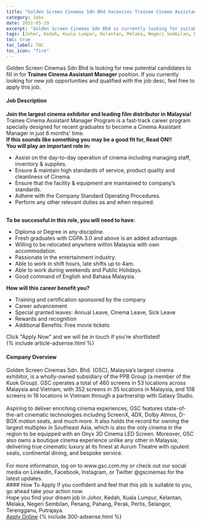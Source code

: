 ```yaml
---
title: "Golden Screen Cinemas Sdn Bhd Vacancies Trainee Cinema Assistant Manager" 
category: Jobs 
date: 2021-05-29 
excerpt: "Golden Screen Cinemas Sdn Bhd is currently looking for suitable person to fill in the Trainee Cinema Assistant Manager which based in Johor, Kedah, Kuala Lumpur, Kelantan, Melaka, Negeri Sembilan, Penang, Pahang, Perak, Perlis, Selangor, Terengganu, Putrajaya" 
tags: [Johor, Kedah, Kuala Lumpur, Kelantan, Melaka, Negeri Sembilan, Penang, Pahang, Perak, Perlis, Selangor, Terengganu, Putrajaya] 
toc: true 
toc_label: TOC 
toc_icon: "fire" 
--- 
```


<p>Golden Screen Cinemas Sdn Bhd is looking for new potential candidates to fill in for <b>Trainee Cinema Assistant Manager</b> position. If you currently looking for new job opportunities and qualified with the job desc, feel free to apply this job.
</p><div><div><h4>Job Description</h4></div><div><div><span><div><div><strong>Join the largest cinema exhibitor and leading film distributor in Malaysia!</strong></div><div>Trainee Cinema Assistant Manager Program is a fast-track career program specially designed for recent graduates to become a Cinema Assistant Manager in just 6 months' time.</div><div><strong>If this sounds like something you may be a good fit for, Read ON!!</strong></div><div><strong>You will play an important role in:</strong></div><ul><li>Assist on the day-to-day operation of cinema including managing staff, inventory &amp; supplies.</li><li>Ensure &amp; maintain high standards of service, product quality and cleanliness of Cinema.</li><li>Ensure that the facility &amp; equipment are maintained to company&#8217;s standards.</li><li>Adhere with the Company Standard Operating Procedures.</li><li>Perform any other relevant duties as and when required.</li></ul><div><br><strong>To be successful in this role, you will need to have:</strong></div><ul><li>Diploma or Degree in any discipline.</li><li>Fresh graduates with CGPA 3.0 and above is an added advantage.</li><li>Willing to be relocated anywhere within Malaysia with own accommodation.</li><li>Passionate in the entertainment industry.</li><li>Able to work in shift hours, late shifts up to 4am.</li><li>Able to work during weekends and Public Holidays.</li><li>Good command of English and Bahasa Malaysia.</li></ul><div><div><strong>How will this career benefit you?</strong></div><ul><li>Training and certification sponsored by the company</li><li>Career advancement</li><li>Special granted leaves: Annual Leave, Cinema Leave, Sick Leave</li><li>Rewards and recognition</li><li>Additional Benefits: Free movie tickets</li></ul><div>Click "Apply Now" and we will be in touch if you're shortlisted!</div></div></div></span></div></div></div> 
{% include article-adsense.html %} 
<div><div><h4>Company Overview</h4></div><div><div><span><div><div>
	Golden Screen Cinemas Sdn. Bhd. (GSC), Malaysia&#8217;s largest cinema exhibitor, is a wholly-owned subsidiary of the PPB Group (a member of the Kuok Group). GSC operates a total of 460 screens in 53 locations across Malaysia and Vietnam, with 352 screens in 35 locations in Malaysia, and 108 screens in 18 locations in Vietnam through a partnership with Galaxy Studio.</div>
<div>
<br>
	Aspiring to deliver enriching cinema experiences, GSC features state-of-the-art cinematic technologies including ScreenX, 4DX, Dolby Atmos, D-BOX motion seats, and much more. It also holds the record for owning the largest multiplex in Southeast Asia, which is also the only cinema in the region to be equipped with an Onyx 3D Cinema LED Screen. Moreover, GSC also owns a boutique cinema experience unlike any other in Malaysia; delivering true cinematic luxury at its finest at Aurum Theatre with opulent seats, continental dining, and bespoke service.</div>
<div>
<br>
	For more information, log on to www.gsc.com.my or check out our social media on LinkedIn, Facebook, Instagram, or Twitter @gscinemas for the latest updates.</div></div></span></div></div></div> 
#### How To Apply 
If you confident and feel that this job is suitable to you, go ahead take your action now. <br/> 
Hope you find your dream job in Johor, Kedah, Kuala Lumpur, Kelantan, Melaka, Negeri Sembilan, Penang, Pahang, Perak, Perlis, Selangor, Terengganu, Putrajaya. <br/> 
<a href="https://www.jobstreet.com.my/en/job/trainee-cinema-assistant-manager-4578520?jobId=jobstreet-my-job-4578520&" class="btn btn--info" target="_blank" rel="nofollow noopenner">Apply Online</a> 
{% include 300-adsense.html %} 